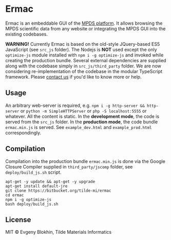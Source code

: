 Ermac
==========

Ermac is an embeddable GUI of the [MPDS platform](https://mpds.io). It allows browsing the MPDS scientific data from any website or integrating the MPDS GUI into the existing codebases.


**WARNING!** Currently Ermac is based on the old-style JQuery-based ES5 JavaScript (see `src_js` folder). The Nodejs is **NOT** used except the only `optimize-js` module installed with `npm i -g optimize-js` and invoked while creating the production bundle. Several external dependencies are supplied along with the codebase simply in `src_js/third_party` folder. We are now considering re-implementation of the codebase in the modular TypeScript framework. Please [contact us](mailto:hello@tilde.pro) if you'd like to know more or help.


## Usage

An arbitrary web-server is required, e.g. `npm i -g http-server && http-server` or `python -m SimpleHTTPServer` or `php -S localhost:5555` or whatever. All the content is static. In the **development mode**, the code is served from the `src_js` folder. In the **production mode**, the code bundle `ermac.min.js` is served. See `example_dev.html` and `example_prod.html` correspondingly.


## Compilation

Compilation into the production bundle `ermac.min.js` is done via the Google Closure Compiler supplied in `third_party/jscomp` folder, see `deploy/build_js.sh` script.

```
apt-get -y update && apt-get -y upgrade
apt-get install default-jre
git clone https://bitbucket.org/tilde-mi/ermac
cd ermac
npm i -g optimize-js
bash deploy/build_js.sh
```


## License

MIT &copy; Evgeny Blokhin, Tilde Materials Informatics

